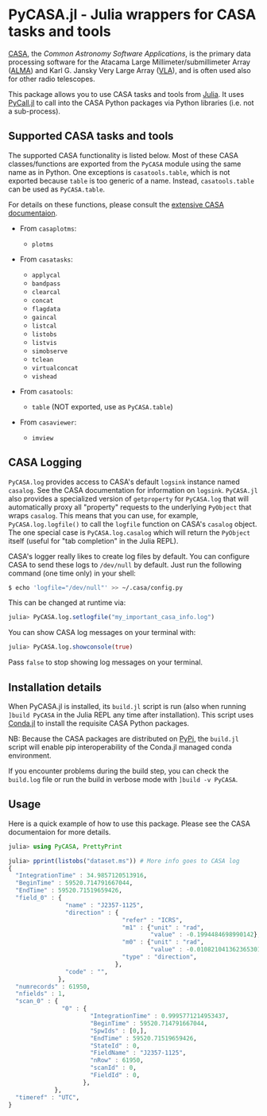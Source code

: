 # PyCASA.jl - Julia wrappers for CASA tasks and tools

[CASA](https://casa.nrao.edu/), the *Common Astronomy Software Applications*,
is the primary data processing software for the Atacama Large
Millimeter/submillimeter Array
([ALMA](https://public.nrao.edu/telescopes/alma/)) and Karl G. Jansky Very
Large Array ([VLA](https://public.nrao.edu/venue/the-very-large-array/)), and
is often used also for other radio telescopes.

This package allows you to use CASA tasks and tools from
[Julia](https://julialang.org/).  It uses
[PyCall.jl](https://github.com/JuliaPy/PyCall.jl) to call into the CASA Python
packages via Python libraries (i.e. not a sub-process).

## Supported CASA tasks and tools

The supported CASA functionality is listed below.  Most of these CASA
classes/functions are exported from the `PyCASA` module using the same name as
in Python.  One exceptions is `casatools.table`, which is not exported because
`table` is too generic of a name.  Instead, `casatools.table` can be used as
`PyCASA.table`.

For details on these functions, please consult the [extensive CASA
documentaion](https://casadocs.readthedocs.io/en/stable/).

- From `casaplotms`:
  - `plotms`

- From `casatasks`:
  - `applycal`
  - `bandpass`
  - `clearcal`
  - `concat`
  - `flagdata`
  - `gaincal`
  - `listcal`
  - `listobs`
  - `listvis`
  - `simobserve`
  - `tclean`
  - `virtualconcat`
  - `vishead`

- From `casatools`:
  - `table` (NOT exported, use as `PyCASA.table`)

- From `casaviewer`:
  - `imview`

## CASA Logging

`PyCASA.log` provides access to CASA's default `logsink` instance named
`casalog`.  See the CASA documentation for information on `logsink`.
`PyCASA.jl` also provides a specialized version of `getproperty` for
`PyCASA.log` that will automatically proxy all "property" requests to the
underlying `PyObject` that wraps `casalog`.  This means that you can use, for
example, `PyCASA.log.logfile()` to call the `logfile` function on CASA's
`casalog` object.  The one special case is `PyCASA.log.casalog` which will
return the `PyObject` itself (useful for "tab completion" in the Julia REPL).

CASA's logger really likes to create log files by default.  You can configure
CASA to send these logs to `/dev/null` by default.  Just run the following
command (one time only) in your shell:

```bash
$ echo 'logfile="/dev/null"' >> ~/.casa/config.py
```

This can be changed at runtime via:

```julia
julia> PyCASA.log.setlogfile("my_important_casa_info.log")
```

You can show CASA log messages on your terminal with:

```julia
julia> PyCASA.log.showconsole(true)
```

Pass `false` to stop showing log messages on your terminal.

## Installation details

When PyCASA.jl is installed, its `build.jl` script is run (also when running
`]build PyCASA` in the Julia REPL any time after installation).  This script
uses [Conda.jl](https://github.com/JuliaPy/Conda.jl) to install the requisite
CASA Python packages.

NB: Because the CASA packages are distributed on [PyPi](https://pypi.org), the
`build.jl` script will enable pip interoperability of the Conda.jl managed
conda environment.

If you encounter problems during the build step, you can check the `build.log`
file or run the build in verbose mode with `]build -v PyCASA`.

## Usage

Here is a quick example of how to use this package.  Please see the CASA
documentaion for more details.

```julia
julia> using PyCASA, PrettyPrint

julia> pprint(listobs("dataset.ms")) # More info goes to CASA log
{
  "IntegrationTime" : 34.9857120513916,
  "BeginTime" : 59520.714791667044,
  "EndTime" : 59520.71519659426,
  "field_0" : {
                "name" : "J2357-1125",
                "direction" : {
                                "refer" : "ICRS",
                                "m1" : {"unit" : "rad",
                                        "value" : -0.1994484698990142},
                                "m0" : {"unit" : "rad",
                                        "value" : -0.010821041362365301},
                                "type" : "direction",
                              },
                "code" : "",
              },
  "numrecords" : 61950,
  "nfields" : 1,
  "scan_0" : {
               "0" : {
                       "IntegrationTime" : 0.9995771214953437,
                       "BeginTime" : 59520.714791667044,
                       "SpwIds" : [0,],
                       "EndTime" : 59520.71519659426,
                       "StateId" : 0,
                       "FieldName" : "J2357-1125",
                       "nRow" : 61950,
                       "scanId" : 0,
                       "FieldId" : 0,
                     },
             },
  "timeref" : "UTC",
}
```
